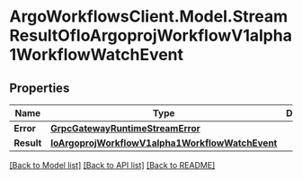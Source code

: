 # ArgoWorkflowsClient.Model.StreamResultOfIoArgoprojWorkflowV1alpha1WorkflowWatchEvent

## Properties

Name | Type | Description | Notes
------------ | ------------- | ------------- | -------------
**Error** | [**GrpcGatewayRuntimeStreamError**](GrpcGatewayRuntimeStreamError.md) |  | [optional] 
**Result** | [**IoArgoprojWorkflowV1alpha1WorkflowWatchEvent**](IoArgoprojWorkflowV1alpha1WorkflowWatchEvent.md) |  | [optional] 

[[Back to Model list]](../README.md#documentation-for-models) [[Back to API list]](../README.md#documentation-for-api-endpoints) [[Back to README]](../README.md)

